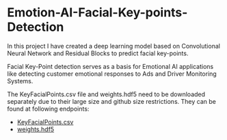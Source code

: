 # Emotion-AI-Facial-Key-points-Detection

In this project I have created a deep learning model based on Convolutional Neural Network and Residual Blocks to predict facial key-points.

Facial Key-Point detection serves as a basis for Emotional AI applications like detecting customer emotional responses to Ads and Driver Monitoring Systems.


The KeyFacialPoints.csv file and weights.hdf5 need to be downloaded separately due to their large size and github size restrictions.
They can be found at following endpoints:
 - [KeyFacialPoints.csv](https://drive.google.com/file/d/19zEGsma2X95c53br-AH_Kwq_BFCtKkOy/view?usp=sharing)  
 - [weights.hdf5](https://drive.google.com/file/d/1GUBleb_UGjwyfARWWF8Ne5VmFUHEY2CN/view?usp=sharing) 
